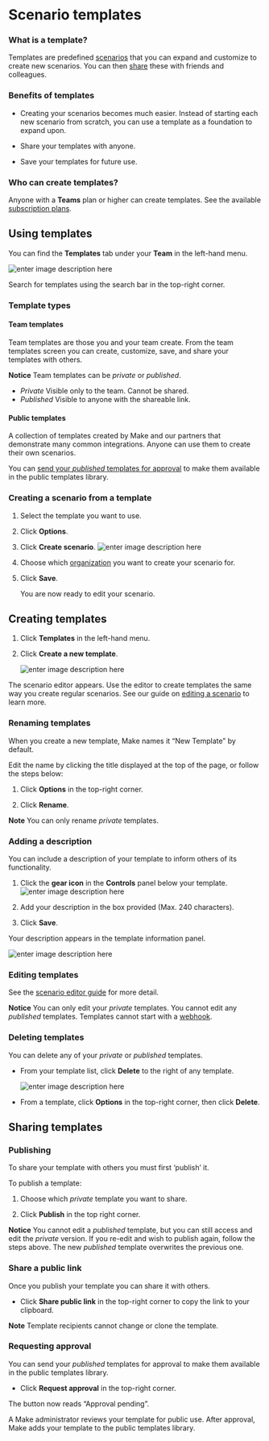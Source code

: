 ﻿# Scenario templates

### What is a template?

Templates are predefined [scenarios](https://www.make.com/en/help/scenarios/scenario-editor) that you can expand and customize to create new scenarios. You can then [share](https://www.make.com/en/help/scenarios/scenario-templates#sharing-templates) these with friends and colleagues.

### Benefits of templates

-   Creating your scenarios becomes much easier. Instead of starting each new scenario from scratch, you can use a template as a foundation to expand upon.
    
-   Share your templates with anyone.
    
-   Save your templates for future use.
    

### Who can create templates?

Anyone with a **Teams** plan or higher can create templates. See the available [subscription plans](http://www.make.com/en/pricing).

## Using templates

You can find the **Templates** tab under your **Team** in the left-hand menu.

![enter image description here](https://www.make.com/en/help/image/162ab4e845529e.png)

Search for templates using the search bar in the top-right corner.

### Template types

#### Team templates

Team templates are those you and your team create. From the team templates screen you can create, customize, save, and share your templates with others.

**Notice**
Team templates can be _private_ or _published_.
-   _Private_
    Visible only to the team. Cannot be shared.
-   _Published_
    Visible to anyone with the shareable link.
    

#### Public templates

A collection of templates created by Make and our partners that demonstrate many common integrations. Anyone can use them to create their own scenarios.

You can [send your _published_ templates for approval](https://www.make.com/en/help/scenarios/scenario-templates#sharing-templates) to make them available in the public templates library.

### Creating a scenario from a template

1.  Select the template you want to use.
    
2.  Click **Options**.
    
3.  Click **Create scenario**.
    ![enter image description here](https://www.make.com/en/help/image/162ab4e84578f8.png)
    
4.  Choose which [organization](https://www.make.com/en/help/access-management/organizations) you want to create your scenario for.
    
5.  Click **Save**.
    
    You are now ready to edit your scenario.
    

## Creating templates

1.  Click **Templates** in the left-hand menu.
    
2.  Click **Create a new template**.
    
    ![enter image description here](https://www.make.com/en/help/image/162ab4e8459f5b.png)
    

The scenario editor appears. Use the editor to create templates the same way you create regular scenarios. See our guide on [editing a scenario](https://www.make.com/en/help/scenarios/scenario-editor) to learn more.

### Renaming templates

When you create a new template, Make names it “New Template” by default.

Edit the name by clicking the title displayed at the top of the page, or follow the steps below:

1.  Click **Options** in the top-right corner.
    
2.  Click **Rename**.
    

**Note**
You can only rename _private_ templates.

### Adding a description

You can include a description of your template to inform others of its functionality.

1.  Click the **gear icon** in the **Controls** panel below your template.
    ![enter image description here](https://www.make.com/en/help/image/162ab4e845d1a0.png)
    
2.  Add your description in the box provided (Max. 240 characters).
    
3.  Click **Save**.
    

Your description appears in the template information panel.

![enter image description here](https://www.make.com/en/help/image/162ab4e845fc11.png)

### Editing templates

See the [scenario editor guide](https://www.make.com/en/help/scenarios/scenario-editor) for more detail.

**Notice**
You can only edit your _private_ templates.
You cannot edit any _published_ templates.
Templates cannot start with a [webhook](https://www.make.com/en/help/tools/webhooks).

### Deleting templates

You can delete any of your _private_ or _published_ templates.

-   From your template list, click **Delete** to the right of any template.

    ![enter image description here](https://www.make.com/en/help/image/162ab4e812a9ed.png)
    
-   From a template, click **Options** in the top-right corner, then click **Delete**.
    

## Sharing templates

### Publishing

To share your template with others you must first ‘publish’ it.

To publish a template:

1.  Choose which _private_ template you want to share.
    
2.  Click **Publish** in the top right corner.
    

**Notice**
You cannot edit a _published_ template, but you can still access and edit the _private_ version.
If you re-edit and wish to publish again, follow the steps above. The new _published_ template overwrites the previous one.

### Share a public link

Once you publish your template you can share it with others.

- Click **Share public link** in the top-right corner to copy the link to your clipboard.

**Note**
Template recipients cannot change or clone the template.

### Requesting approval

You can send your _published_ templates for approval to make them available in the public templates library.

-   Click **Request approval** in the top-right corner.

The button now reads “Approval pending”.

A Make administrator reviews your template for public use. After approval, Make adds your template to the public templates library.
